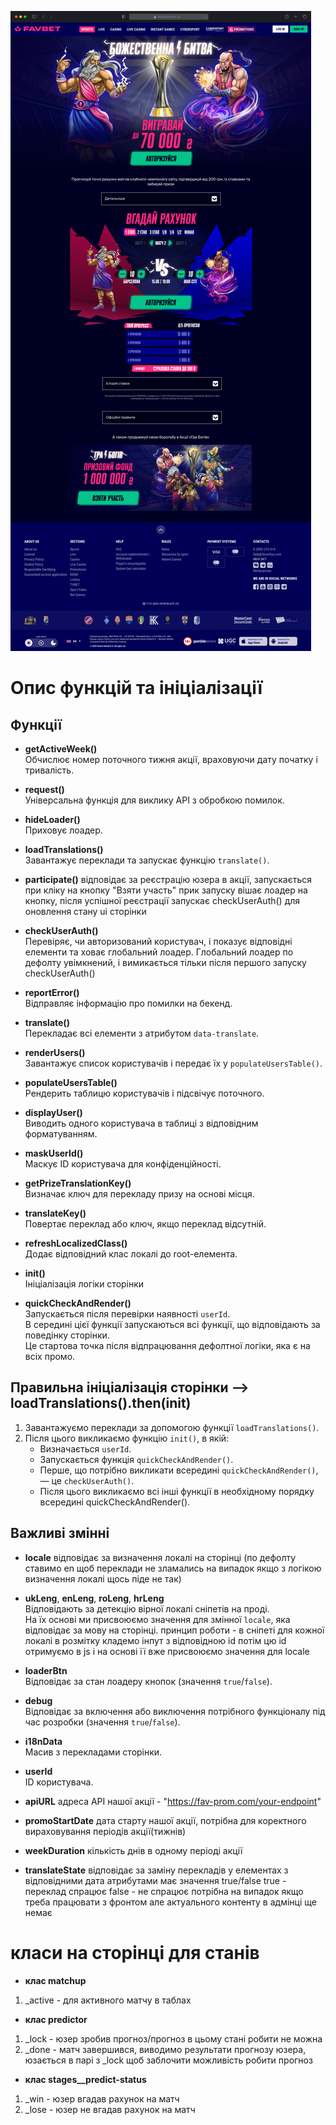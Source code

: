 ![img.jpg](img.jpg)


# Опис функцій та ініціалізації



## Функції

- **getActiveWeek()**  
  Обчислює номер поточного тижня акції, враховуючи дату початку і тривалість.

- **request()**  
  Універсальна функція для виклику API з обробкою помилок.

- **hideLoader()**  
  Приховує лоадер.

- **loadTranslations()**  
  Завантажує переклади та запускає функцію `translate()`.

- **participate()** 
    відповідає за реєстрацію юзера в акції, запускається при кліку на кнопку "Взяти участь"
    прик запуску вішає лоадер на кнопку, після успішної реєстрації запускає checkUserAuth()
    для оновлення стану ui сторінки

- **checkUserAuth()**  
  Перевіряє, чи авторизований користувач, і показує відповідні елементи та ховає глобальний лоадер.
  Глобальний лоадер по дефолту увімкнений, і вимикається тільки після першого запуску checkUserAuth()

- **reportError()**  
  Відправляє інформацію про помилки на бекенд.

- **translate()**  
  Перекладає всі елементи з атрибутом `data-translate`.

- **renderUsers()**  
  Завантажує список користувачів і передає їх у `populateUsersTable()`.

- **populateUsersTable()**  
  Рендерить таблицю користувачів і підсвічує поточного.

- **displayUser()**  
  Виводить одного користувача в таблиці з відповідним форматуванням.

- **maskUserId()**  
  Маскує ID користувача для конфіденційності.

- **getPrizeTranslationKey()**  
  Визначає ключ для перекладу призу на основі місця.

- **translateKey()**  
  Повертає переклад або ключ, якщо переклад відсутній.

- **refreshLocalizedClass()**  
  Додає відповідний клас локалі до root-елемента.

- **init()**  
  Ініціалізація логіки сторінки

- **quickCheckAndRender()**  
  Запускається після перевірки наявності `userId`.  
  В середині цієї функції запускаються всі функції, що відповідають за поведінку сторінки.  
  Це стартова точка після відпрацювання дефолтної логіки, яка є на всіх промо.

## Правильна ініціалізація сторінки --> loadTranslations().then(init)


1. Завантажуємо переклади за допомогою функції `loadTranslations()`.
2. Після цього викликаємо функцію `init()`, в якій:
    - Визначається `userId`.
    - Запускається функція `quickCheckAndRender()`.
    - Перше, що потрібно викликати всередині `quickCheckAndRender()`, — це `checkUserAuth()`.
    - Після цього викликаємо всі інші функції в необхідному порядку всередині quickCheckAndRender().


## Важливі змінні

- **locale**
    відповідає за визначення локалі на сторінці
    (по дефолту ставимо en щоб переклади не зламались на випадок якщо з логікою визначення локалі щось піде не так)

- **ukLeng**, **enLeng**, **roLeng**, **hrLeng**  
  Відповідають за детекцію вірної локалі сніпетів на проді.  
  На їх основі ми присвоюємо значення для змінної `locale`, яка відповідає за мову на сторінці.
  принцип роботи - в сніпеті для кожної локалі в розмітку кладемо інпут з відповідною id
  потім цю id отримуємо в js і на основі її вже присвоюємо значення для locale

- **loaderBtn**  
  Відповідає за стан лоадеру кнопок (значення `true`/`false`).

- **debug**  
  Відповідає за включення або виключення потрібного функціоналу під час розробки (значення `true`/`false`).

- **i18nData**  
  Масив з перекладами сторінки.

- **userId**  
  ID користувача.

- **apiURL**
    адреса API нашої акції - "https://fav-prom.com/your-endpoint"

- **promoStartDate**
    дата старту нашої акції, потрібна для коректного вираховування періодів акції(тижнів)

- **weekDuration**
    кількість днів в одному періоді акції

- **translateState**
    відповідає за заміну перекладів у елементах з відповідними дата атрибутами
    має значення true/false
    true - переклад спрацює
    false - не спрацює
    потрібна на випадок якщо треба працювати з фронтом але актуального контенту в адмінці ще немає


# класи на сторінці для станів

- **клас matchup**
1) _active - для активного матчу в таблах

- **клас predictor**
1) _lock - юзер зробив прогноз/прогноз в цьому стані робити не можна
2) _done - матч завершився, виводимо результати прогнозу юзера, юзається в парі з _lock щоб заблочити можливість робити прогноз

- **клас stages__predict-status**
1) _win - юзер вгадав рахунок на матч
2) _lose - юзер не вгадав рахунок на матч

